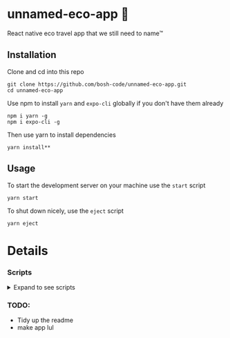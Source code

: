 
# unnamed-eco-app 🌱

React native eco travel app that we still need to name™️

## Installation

Clone and cd into this repo
```shell
git clone https://github.com/bosh-code/unnamed-eco-app.git
cd unnamed-eco-app
```

Use npm to install `yarn` and `expo-cli` globally if you don't have them already

```shell
npm i yarn -g
npm i expo-cli -g
```

Then use yarn to install dependencies

```shell
yarn install**
```

## Usage

To start the development server on your machine use the `start` script
```shell
yarn start
```

To shut down nicely, use the `eject` script
```shell
yarn eject
```

# Details

### Scripts

<details>
<summary>Expand to see scripts</summary>
<p>

```json5
{
  "scripts": {
    "start": "expo start",
    "android": "expo start --android",
    "ios": "expo start --ios",
    "web": "expo start --web",
    "eject": "expo eject"
  },
}
```

</p>
</details> 

### TODO:
- Tidy up the readme
- make app lul
